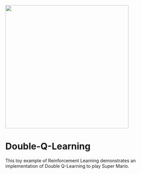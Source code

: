 <kbd><img src='results/world_1_1.gif' align="center" width=384/></kbd>
# Double-Q-Learning
This toy example of Reinforcement Learning demonstrates an implementation of Double Q-Learning to play Super Mario.
## 
